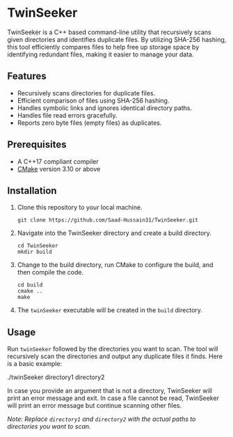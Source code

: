 # TwinSeeker

TwinSeeker is a C++ based command-line utility that recursively scans given directories and identifies duplicate files. By utilizing SHA-256 hashing, this tool efficiently compares files to help free up storage space by identifying redundant files, making it easier to manage your data.

## Features

- Recursively scans directories for duplicate files.
- Efficient comparison of files using SHA-256 hashing.
- Handles symbolic links and ignores identical directory paths.
- Handles file read errors gracefully.
- Reports zero byte files (empty files) as duplicates.

## Prerequisites

- A C++17 compliant compiler
- [CMake](https://cmake.org/) version 3.10 or above

## Installation

1. Clone this repository to your local machine.

    ```
    git clone https://github.com/Saad-Hussain31/TwinSeeker.git
    ```

2. Navigate into the TwinSeeker directory and create a build directory.

    ```
    cd TwinSeeker
    mkdir build
    ```

3. Change to the build directory, run CMake to configure the build, and then compile the code.

    ```
    cd build
    cmake ..
    make
    ```

4. The `twinSeeker` executable will be created in the `build` directory.

## Usage

Run `twinSeeker` followed by the directories you want to scan. The tool will recursively scan the directories and output any duplicate files it finds. Here is a basic example:

./twinSeeker directory1 directory2


In case you provide an argument that is not a directory, TwinSeeker will print an error message and exit. In case a file cannot be read, TwinSeeker will print an error message but continue scanning other files.

_Note: Replace `directory1` and `directory2` with the actual paths to directories you want to scan._


